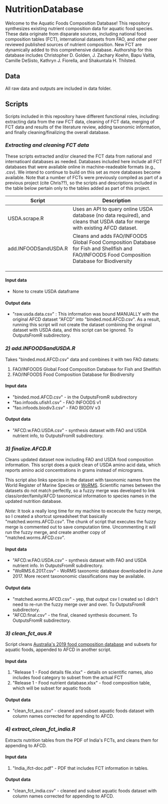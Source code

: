 # **NutritionDatabase**

Welcome to the Aquatic Foods Composition Database! This repository synthesizes existing nutrient composition data for aquatic food species. These data originate from disparate sources, including national food composition tables (FCT), international datasets from FAO, and other peer reviewed published sources of nutrient composition. New FCT are dynamically added to this comprehensive database. Authorship for this database includes Christopher D. Golden, J. Zachary Koehn, Bapu Vaitla, Camille DeSisto, Kathryn J. Fiorella, and Shakuntala H. Thilsted. 

## **Data**
All raw data and outputs are included in data folder.


## **Scripts**
Scripts included in this repository have different functional roles, including: extracting data from the raw FCT data, cleaning of FCT data, merging of FCT data and results of the literature review, adding taxonomic information, and finally cleaning/finalizing the overall database. 


### *Extracting and cleaning FCT data*

These scripts extracted and/or cleaned the FCT data from national and internatioanl databases as needed. Databases included here include all FCT databases that were available online in machine-readeable formats (e.g., .csv). We intend to continue to build on this set as more databases become available. Note that a number of FCTs were previously compiled as part of a previous project (cite Chris??), so the scripts and descriptions included in the table below pertain only to the tables added as part of this project. 

| Script | Description |
| --- | --- |
| USDA.scrape.R | Uses an API to query online USDA database (no data required), and cleans that USDA data for merge with existing AFCD dataset. |
| add.INFOODSandUSDA.R | Cleans and adds FAO/INFOODS Global Food Composition Database for Fish and Shellfish and FAO/INFOODS Food Composition Database for Biodiversity  |
|  |  |
|  |  |
|  |  |
 

#### Input data
* None to create USDA dataframe

#### Output data
* "raw.usda.data.csv" : This information was bound MANUALLY with the original AFCD dataset "AFCD" into "binded.mod.AFCD.csv". As a result, running this script will not create the dataset combining the original dataset with USDA data, and this script can be ignored. To OutputsFromR subdirectory.



### *2) add.INFOODSandUSDA.R*
Takes "binded.mod.AFCD.csv" data and combines it with two FAO datsets:
1) FAO/INFOODS Global Food Composition Database for Fish and Shellfish 
2) FAO/INFOODS Food Composition Database for Biodiversity 

#### Input data
* "binded.mod.AFCD.csv" - in the OutputsFromR subdirectory
* "fao.infoods.ufish1.csv" - FAO INFOODS v1
* "fao.infoods.biodiv3.csv" - FAO BIODIV v3

#### Output data
* "AFCD.w.FAO.USDA.csv" - synthesis dataset with FAO and USDA nutrient info, to OutputsFromR subdirectory.


### *3) finalize.AFCD.R*
Cleans updated dataset now including FAO and USDA food composition information. This script does a quick clean of USDA amino acid data, which reports amino acid concentrations in grams instead of micrograms.

This script also links species in the dataset with taxonomic names from the World Register of Marine Species or [WoRMS](http://www.marinespecies.org/). Scientific names between the datasets do not match perfectly, so a fuzzy merge was developed to link class/order/family/AFCD taxonomical information to species names in the updated nutrition database. 

*Note:* It took a really long time for my machine to excecute the fuzzy merge, so I created a shortcut spreadsheet that basically "matched.worms.AFCD.csv". The chunk of script that executes the fuzzy merge is commented out to save computation time. Uncommenting it will run the fuzzy merge, and create another copy of "matched.worms.AFCD.csv".

#### Input data
* "AFCD.w.FAO.USDA.csv" - synthesis dataset with FAO and USDA nutrient info. In OutputsFromR subdirectory. 
* "WoRMS.6.2017.csv" - WoRMS taxonomic database downloaded in June 2017. More recent taxononomic classifications may be available. 

#### Output data
* "matched.worms.AFCD.csv" - yep, that output csv I created so I didn't need to re-run the fuzzy merge over and over. To OutputsFromR subdirectory. 
* "AFCD.final.csv" - the final, cleaned synthesis document. To OutputsFromR subdirectory. 


### *3) clean_fct_aus.R*
Script cleans [Australia's 2019 food composition database](https://www.foodstandards.gov.au/science/monitoringnutrients/afcd/Pages/default.aspx) and subsets for aquatic foods, appended to AFCD in another script.
#### Input data
1) "Release 1 - Food details file.xlsx" - details on scientific names, also includes food category to subset from the actual FCT
2) "Release 1 - Food nutrient database.xlsx" - food composition table, which will be subset for aquatic foods
#### Output data
* "clean_fct_aus.csv" - cleaned and subset aquatic foods dataset with column names corrected for appending to AFCD.

### *4) extract_clean_fct_india.R*
Extracts nutrition tables from the PDF of India's FCTs, and cleans them for appending to AFCD.
#### Input data
1) "India_ifct-doc.pdf" - PDF that includes FCT information in tables. 
#### Output data
* "clean_fct_india.csv" - cleaned and subset aquatic foods dataset with column names corrected for appending to AFCD.

